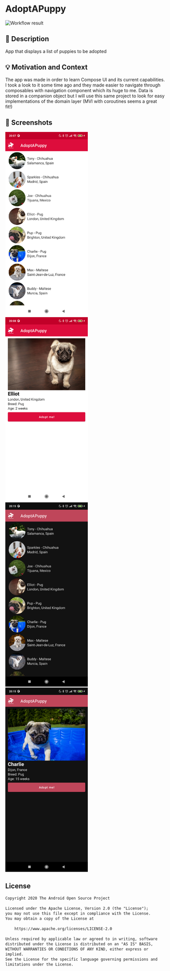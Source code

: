 # AdoptAPuppy

<!--- Replace <OWNER> with your Github Username and <REPOSITORY> with the name of your repository. -->
<!--- You can find both of these in the url bar when you open your repository in github. -->
![Workflow result](https://github.com/jsoriase/puppy-adoption-app/workflows/Check/badge.svg)


## :scroll: Description
App that displays a list of puppies to be adopted
<!--- Describe your app in one or two sentences -->


## :bulb: Motivation and Context
The app was made in order to learn Compose UI and its current capabilities. I took a look to it some time ago and they made easier to navigate through composables with navigation component which its huge to me. Data is stored in a companion object but I will use this same project to look for easy implementations of the domain layer (MVI with coroutines seems a great fit!)

## :camera_flash: Screenshots
<!-- You can add more screenshots here if you like -->
<img src="/results/screenshot_1.png" width="260">&emsp;<img src="/results/screenshot_2.png" width="260">
<img src="/results/screenshot_3.png" width="260">&emsp;<img src="/results/screenshot_4.png" width="260">

## License
```
Copyright 2020 The Android Open Source Project

Licensed under the Apache License, Version 2.0 (the "License");
you may not use this file except in compliance with the License.
You may obtain a copy of the License at

    https://www.apache.org/licenses/LICENSE-2.0

Unless required by applicable law or agreed to in writing, software
distributed under the License is distributed on an "AS IS" BASIS,
WITHOUT WARRANTIES OR CONDITIONS OF ANY KIND, either express or implied.
See the License for the specific language governing permissions and
limitations under the License.
```